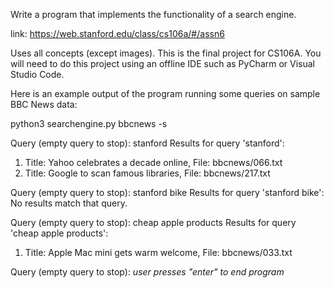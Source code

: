 Write a program that implements the functionality of a search engine. 

link: https://web.stanford.edu/class/cs106a/#/assn6

Uses all concepts (except images). This is the final project for CS106A. You will need to do this project using an offline IDE such as PyCharm or Visual Studio Code.

Here is an example output of the program running some queries on sample BBC News data:

python3 searchengine.py bbcnews -s

Query (empty query to stop): stanford
Results for query 'stanford':
1.  Title: Yahoo celebrates a decade online,  File: bbcnews/066.txt
2.  Title: Google to scan famous libraries,  File: bbcnews/217.txt

Query (empty query to stop): stanford bike
Results for query 'stanford bike':
No results match that query.

Query (empty query to stop): cheap apple products
Results for query 'cheap apple products':
1.  Title: Apple Mac mini gets warm welcome,  File: bbcnews/033.txt

Query (empty query to stop): *user presses "enter" to end program*
